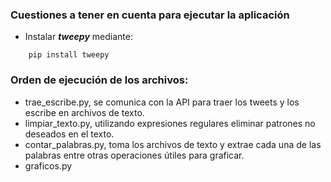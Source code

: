 ### Cuestiones a tener en cuenta para ejecutar la aplicación

- Instalar ***tweepy*** mediante:

```
    pip install tweepy    
```

### Orden de ejecución de los archivos:

- trae_escribe.py, se comunica con la API para traer los tweets y los escribe en archivos de texto.
- limpiar_texto.py, utilizando expresiones regulares eliminar patrones no deseados en el texto.
- contar_palabras.py, toma los archivos de texto y extrae cada una de las palabras entre otras operaciones útiles para graficar.
- graficos.py

